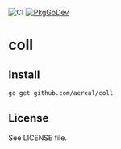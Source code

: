 ![CI][ci-status]
[![PkgGoDev][pkg-go-dev-badge]][pkg-go-dev]

# coll

## Install

```sh
go get github.com/aereal/coll
```

## License

See LICENSE file.

[pkg-go-dev]: https://pkg.go.dev/github.com/aereal/coll
[pkg-go-dev-badge]: https://pkg.go.dev/badge/aereal/coll
[ci-status]: https://github.com/aereal/coll/workflows/ci/badge.svg?branch=main
